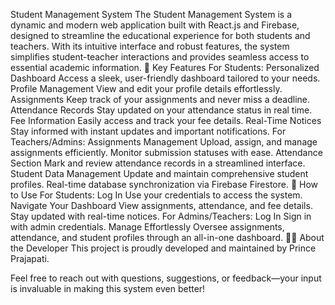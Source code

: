 Student Management System
The Student Management System is a dynamic and modern web application built with React.js and Firebase, designed to streamline the educational experience for both students and teachers. With its intuitive interface and robust features, the system simplifies student-teacher interactions and provides seamless access to essential academic information.
🌟 Key Features
For Students:
Personalized Dashboard
Access a sleek, user-friendly dashboard tailored to your needs.
Profile Management
View and edit your profile details effortlessly.
Assignments
Keep track of your assignments and never miss a deadline.
Attendance Records
Stay updated on your attendance status in real time.
Fee Information
Easily access and track your fee details.
Real-Time Notices
Stay informed with instant updates and important notifications.
For Teachers/Admins:
Assignments Management
Upload, assign, and manage assignments efficiently.
Monitor submission statuses with ease.
Attendance Section
Mark and review attendance records in a streamlined interface.
Student Data Management
Update and maintain comprehensive student profiles.
Real-time database synchronization via Firebase Firestore.
🚀 How to Use
For Students:
Log In
Use your credentials to access the system.
Navigate Your Dashboard
View assignments, attendance, and fee details.
Stay updated with real-time notices.
For Admins/Teachers:
Log In
Sign in with admin credentials.
Manage Effortlessly
Oversee assignments, attendance, and student profiles through an all-in-one dashboard.
👨‍💻 About the Developer
This project is proudly developed and maintained by Prince Prajapati.

Feel free to reach out with questions, suggestions, or feedback—your input is invaluable in making this system even better!

